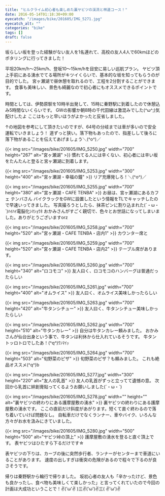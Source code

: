 ```yaml
---
title: "ヒルクライム初心者も楽しめた裏ヤビツの渓流と林道コース！"
date: 2016-05-14T01:18:30+09:00
eyecatch: "/images/bike/201605/IMG_5271.jpg"
eyecatch_alt: ""
categories: "bike"
tags: []
draft: false
---
```


坂らしい坂を登った経験がない友人を1名連れて、高校の友人4人で60kmほどのポタリングに行ってきました！

<a href="https://latlonglab.yahoo.co.jp/route/watch?id=bea8cca8213166bad61ffe2bbe1e7529" title="伊勢原駅-宮ヶ瀬湖-裏ヤビツ-秦野駅 - ルートラボ - LatLongLab" target="_blank" rel="noopener"><amp-img src="https://map.yahooapis.jp/map/V1/static?appid=7tFXKn2xg64uWyHGG7apEBKEN5gU173ZW3bBUjsai53AY3B9hbn46dWALHnMtkoFU8ov&width=360&height=360&scalebar=ul&l=0,0,255,105,4,35.39667,139.31075,35.40572,139.30481,35.42117,139.30236,35.43253,139.29792,35.44694,139.29681,35.46175,139.29033,35.47522,139.28408,35.48681,139.27208,35.49633,139.26456,35.50097,139.25914,35.50636,139.25464,35.51881,139.24119,35.53553,139.24214,35.53906,139.24542,35.52400,139.23364,35.52325,139.22339,35.51994,139.22625,35.50611,139.23044,35.49864,139.22644,35.48986,139.22081,35.48592,139.21419,35.48458,139.20619,35.48492,139.20928,35.47750,139.21119,35.47256,139.21383,35.46481,139.21422,35.46036,139.21169,35.45767,139.21353,35.45083,139.21300,35.44483,139.21322,35.43669,139.21217,35.43142,139.20933,35.43131,139.21369,35.42714,139.22144,35.41292,139.21300,35.41108,139.21772,35.41219,139.22994,35.38681,139.23631,35.37956,139.23536,35.37064,139.22642&pins=35.39667,139.31075,,blue&ping=35.37064,139.22642,,red&mode=map" width="360" height="360"></amp-img></a>

平坦20km/h〜25km/h、登坂10〜15km/hを目安に易しい巡航プラン。
ヤビツ頂上手前にある湧水でてる場所がキツイくらいで、基本的な坂を知ってもらうのが目的でした。
宮ヶ瀬湖で昼休憩を取れるので、工程を2分割することができます。
食事も美味しい、景色も綺麗なので初心者にもオススメできるポイントです。

時間としては、伊勢原駅を10時半出発して、15時に秦野駅に到着したので休憩込み5時間ないくらいです。
GWの影響か朝8時の千代田線は激混みでした(^ω^;)気配けしたよ
ここはもっと早いほうがよかったと反省しました。

<amp-iframe src="https://www.google.com/maps/embed?pb=!1m18!1m12!1m3!1d3251.245730000249!2d139.29962531512987!3d35.423942351647064!2m3!1f0!2f0!3f0!3m2!1i1024!2i768!4f13.1!3m3!1m2!1s0x6019aa0a5fa696fb%3A0xc913ecb63ca16ba1!2z5pel5pys44CB44CSMjU5LTExMTEg56We5aWI5bed55yM5LyK5Yui5Y6f5biC6KW_5a-M5bKhIOecjOmBkzY05Y-357ea!5e0!3m2!1sja!2sjp!4v1504606114571" width="600" height="450" sandbox="allow-scripts"></amp-iframe>

↑の地図を参考にして頂きたいのですが、64号の分岐までは車が多いので安全運転でいきましょう！
道ずっと狭い。落下物もあったので、指差しして後ろに落下物があることを伝えてあげましょう＼(^o^)／

{{< img src="/images/bike/201605/IMG_5250.jpg" width="700" height="267" alt="宮ヶ瀬湖" >}}
慣れてる人には辛くない、初心者には辛い坂をたんたんと登ると宮ヶ瀬湖に到着します。

{{< img src="/images/bike/201605/IMG_5253.jpg" width="300" height="400" alt="宮ヶ瀬湖・幸福の鐘" >}}
リア充爆発しろ！＼(^o^)／

{{< img src="/images/bike/201605/IMG_5255.jpg" width="700" height="380" alt="宮ヶ瀬湖・CAFE TENBA" >}}
お昼は、宮ヶ瀬湖にあるカフェ テンバさん
バイクラックをGWに設置したという情報をTLでキャッチしたので早速いってきました。
写真撮ろうとしたら、抹茶ピンに割り込まれた(´・ω・`)ﾊｲﾊｲ電脳化ｼﾏｼｮｳﾈ
おかみさんがすごく親切で、色々とお世話になってしまいました。ありがとうございますorz

{{< img src="/images/bike/201605/IMG_5258.jpg" width="700" height="520" alt="宮ヶ瀬湖・CAFE TENBA・店内1" >}}
カウンター席と

{{< img src="/images/bike/201605/IMG_5259.jpg" width="700" height="520" alt="宮ヶ瀬湖・CAFE TENBA・店内2" >}}
テーブル席があります。

{{< img src="/images/bike/201605/IMG_5260.jpg" width="700" height="340" alt="ロコモコ" >}}
友人曰く、ロコモコのハンバーグは普通だったらしい

{{< img src="/images/bike/201605/IMG_5261.jpg" width="700" height="400" alt="オムライス" >}}
友人曰く、オムライス美味しかったらしい

{{< img src="/images/bike/201605/IMG_5263.jpg" width="700" height="420" alt="牛タンシチュー" >}}
友人曰く、牛タンシチュー美味しかったらしい

{{< img src="/images/bike/201605/IMG_5262.jpg" width="700" height="510" alt="牛タンカレー" >}}
自分は牛タンカレー頼みました。
おかみさんが仙台出身という事で、牛タンは利休から仕入れているそうです。
牛タントッロトロでしたあ！(^q^)ｳﾝﾏｲｯ

{{< img src="/images/bike/201605/IMG_5264.jpg" width="700" height="503" alt="旬野菜のピザ" >}}
旬野菜のピザ？も頼みました。
これも絶品オススメ(^q^)b

{{< img src="/images/bike/201605/IMG_5277.jpg" width="300" height="220" alt="友人の乳首" >}}
友人の乳首がずっと立ってて遺憾の意。
次回から乳首に絆創膏貼ってくるようお願いしました(´・ω・`)

{{< img src="/images/bike/201605/IMG_5278.jpg" width="" height="" alt="裏ヤビツの終わりにある護摩屋敷の湧水" >}}
裏ヤビツの終わりにある護摩屋敷の湧水です。
ここの直前だけ斜度があがります。短くて直ぐ終わるので落ち着いていけば問題なし。
自転車だけでなくランナー、車やバイク、いろんな方々がお水を汲みにきていました。

{{< img src="/images/bike/201605/IMG_5280.jpg" width="500" height="500" alt="ヤビツ峠の頂上" >}}
護摩屋敷の湧水を登ると直ぐ頂上です。
表ヤビツはひたすら下るだけです☆

表ヤビツの下りは、カーブの後に突然歩行者、ランナーがセンターまで車道にいることがあります。
速度の出しすぎは衝突の危険があるので程々で下るのが良さそうです。

帰りは秦野駅から輪行で帰りました。
坂初心者の友人も「辛かったけど、景色も良かったし、食べ物も美味しくて楽しかった」と言ってくれていたので今回の計画は大成功ということで！✌('ω'✌ )三✌('ω')✌三( ✌'ω')✌